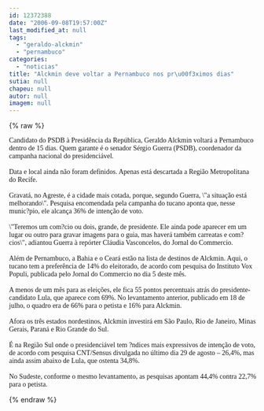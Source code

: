 ```yaml
---
id: 12372388
date: "2006-09-08T19:57:00Z"
last_modified_at: null
tags:
  - "geraldo-alckmin"
  - "pernambuco"
categories:
  - "noticias"
title: "Alckmin deve voltar a Pernambuco nos pr\u00f3ximos dias"
sutia: null
chapeu: null
autor: null
imagem: null
---
```

{% raw %}
<p><P><FONT face=Verdana>Candidato do PSDB à Presidência da República, Geraldo Alckmin voltará a Pernambuco dentro de 15 dias. Quem garante é o senador Sérgio Guerra (PSDB), coordenador da campanha nacional do presidenciável.<BR><BR></FONT><FONT face=Verdana>Data e local ainda não foram definidos. Apenas está descartada a Região Metropolitana do Recife. <BR><BR></FONT><FONT face=Verdana>Gravatá, no Agreste, é a cidade mais cotada, porque, segundo Guerra, \"a situação está melhorando\". Pesquisa encomendada pela campanha do tucano aponta que, nesse munic?pio, ele alcança 36% de intenção de voto. <BR><BR></FONT><FONT face=Verdana>\"Teremos um com?cio ou dois, grande, de presidente. Ele ainda pode aparecer em um lugar ou outro para gravar imagens para o guia, mas haverá também carreatas e com?cios\", adiantou Guerra à repórter Cláudia Vasconcelos, do Jornal do Commercio. <BR><BR></FONT><FONT face=Verdana>Além de Pernambuco, a Bahia e o Ceará estão na lista de destinos de Alckmin. Aqui, o tucano tem a preferência de 14% do eleitorado, de acordo com pesquisa do Instituto Vox Populi, publicada pelo Jornal do Commercio no dia 5 deste mês. <BR><BR></FONT><FONT face=Verdana>A menos de um mês para as eleições, ele fica 55 pontos percentuais atrás do presidente-candidato Lula, que aparece com 69%. No levantamento anterior, publicado em 18 de julho, o quadro era de 66% para o petista e 16% para Alckmin. <BR><BR></FONT><FONT face=Verdana>Afora&nbsp;os&nbsp;três estados nordestinos, Alckmin investirá em São Paulo, Rio de Janeiro, Minas Gerais, Paraná e Rio Grande do Sul. <BR><BR></FONT><FONT face=Verdana>É na Região Sul onde o presidenciável tem ?ndices mais expressivos de intenção de voto, de acordo com pesquisa CNT/Sensus divulgada no último dia 29 de agosto – 26,4%, mas ainda assim abaixo de Lula, que ostenta 34,8%.<BR><BR></FONT><FONT face=Verdana>No Sudeste, conforme o mesmo levantamento, as pesquisas apontam 44,4% contra 22,7% para o petista.</FONT></P> </p>
{% endraw %}